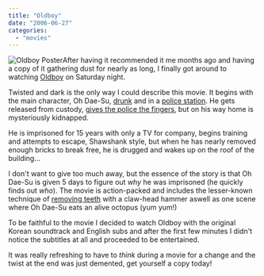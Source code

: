 ```yaml
---
title: "Oldboy"
date: "2006-06-27"
categories: 
  - "movies"
---
```


![Oldboy Poster](/wp-content/uploads/2006/06/oldboy_poster-scaled.gif "Oldboy Poster")After having it recommended it me months ago and having a copy of it gathering dust for nearly as long, I finally got around to watching [Oldboy](http://www.imdb.com/title/tt0364569/) on Saturday night.

Twisted and dark is the only way I could describe this movie. It begins with the main character, Oh Dae-Su, [drunk](http://www.thesmokinggun.com/mugshots/nolte1.html) and in a [police station](http://www.thesmokinggun.com/mugshots/jbrownmug1.html). He gets released from custody, [gives the police the fingers](http://belfastpunks.co.uk/), but on his way home is mysteriously kidnapped.

He is imprisoned for 15 years with only a TV for company, begins training and attempts to escape, Shawshank style, but when he has nearly removed enough bricks to break free, he is drugged and wakes up on the roof of the building...

I don't want to give too much away, but the essence of the story is that Oh Dae-Su is given 5 days to figure out _why_ he was imprisoned (he quickly finds out _who_). The movie is action-packed and includes the lesser-known technique of [removing teeth](http://bumfights.com/) with a claw-head hammer aswell as one scene where Oh Dae-Su eats an alive octopus (yum yum!)

To be faithful to the movie I decided to watch Oldboy with the original Korean soundtrack and English subs and after the first few minutes I didn't notice the subtitles at all and proceeded to be entertained.

It was really refreshing to have to _think_ during a movie for a change and the twist at the end was just demented, get yourself a copy today!
